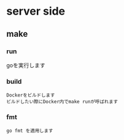 # server side

## make
 ### run
   goを実行します
 ### build
    Dockerをビルドします
    ビルドしたい際にDocker内でmake runが呼ばれます
  ### fmt
    go fmt を適用します